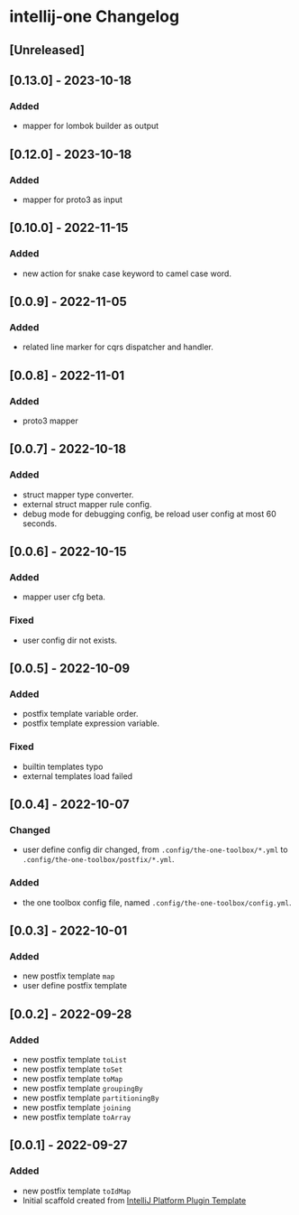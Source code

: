 <!-- Keep a Changelog guide -> https://keepachangelog.com -->

# intellij-one Changelog

## [Unreleased]

## [0.13.0] - 2023-10-18

### Added

- mapper for lombok builder as output


## [0.12.0] - 2023-10-18

### Added

- mapper for proto3 as input


## [0.10.0] - 2022-11-15

### Added

- new action for snake case keyword to camel case word.

## [0.0.9] - 2022-11-05

### Added

- related line marker for cqrs dispatcher and handler.
 
## [0.0.8] - 2022-11-01

### Added
 
- proto3 mapper

## [0.0.7] - 2022-10-18

### Added

- struct mapper type converter.
- external struct mapper rule config.
- debug mode for debugging config, be reload user config at most 60 seconds.

## [0.0.6] - 2022-10-15

### Added
 
- mapper user cfg beta.

### Fixed

- user config dir not exists.

## [0.0.5] - 2022-10-09

### Added

- postfix template variable order.
- postfix template expression variable.

### Fixed

- builtin templates typo
- external templates load failed

## [0.0.4] - 2022-10-07

### Changed

- user define config dir changed, from `.config/the-one-toolbox/*.yml` to `.config/the-one-toolbox/postfix/*.yml`.

### Added

- the one toolbox config file, named `.config/the-one-toolbox/config.yml`.

## [0.0.3] - 2022-10-01

### Added

- new postfix template `map`
- user define postfix template

## [0.0.2] - 2022-09-28

### Added

- new postfix template `toList`
- new postfix template `toSet`
- new postfix template `toMap`
- new postfix template `groupingBy`
- new postfix template `partitioningBy`
- new postfix template `joining`
- new postfix template `toArray`

## [0.0.1] - 2022-09-27

### Added

- new postfix template `toIdMap`
- Initial scaffold created
  from [IntelliJ Platform Plugin Template](https://github.com/JetBrains/intellij-platform-plugin-template)
